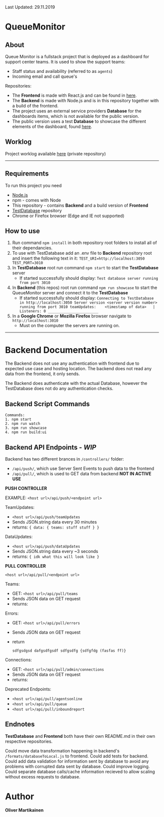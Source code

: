 Last Updated: 29.11.2019


# QueueMonitor

## About

Queue Monitor is a fullstack project that is deployed as a dashboard for support center teams.
It is used to show the support teams:
- Staff status and availability (referred to as `agents`)
- Incoming email and call queue's

Repositories:
 * The **Frontend** is made with React.js and can be found in [here](https://github.com/OliverMartikainen/pub_QueueMonitor_Frontend).
 * The **Backend** is made with Node.js and is in this repository together with a build of the frontend.
 * The project uses an external service providers **Database** for the dashboards items, which is not available for the public version.
 * The public version uses a test **Database** to showcase the different elements of the dashboard, found [here](https://github.com/OliverMartikainen/pub_QueueMonitor_testDatabase).


## Worklog

Project worklog available [here](https://github.com/OliverMartikainen/priv_QueueMonitor_Worklog) (private repository)

---

## Requirements

To run this project you need
- [Node.js](https://nodejs.org/en/)
- npm - comes with Node
- This repository - contains **Backend** and a build version of **Frontend**
- [TestDatabase](https://github.com/OliverMartikainen/pub_QueueMonitor_testDatabase) repository
- Chrome or Firefox browser (Edge and IE not supported)

## How to use

1. Run command `npm install` in both repository root folders to install all of their dependancies.
2. To use with TestDatabase add an .env file to **Backend** repository root and insert the following text in it:
        `TEST_URI=http://localhost:3050
        TEST_PORT=3010`
3. In **TestDatabase** root run command `npm start` to start the **TestDatabase** server
    - If started successfully should display:
        `Test database server running from port 3010`
4. In **Backend** (this repos) root run command `npm run showcase` to start the QueueMonitor server and connect it to the **TestDatabase**
    - If started successfully should display:
        `Connecting to TestDatabase in http://localhost:3050
        Server version <server version number> running from port 3010
        teamUpdates:    <timestamp of data>   |     Listeners: 0
        _______________________`
5. In a **Google Chrome** or **Mozilla Firefox** browser navigate to `http://localhost:3010`
    - Must on the computer the servers are running on.
    

---

# Backend Documentation

The Backend does not use any authentication with frontend due to expected use case and hosting location. The backend does not read any data from the frontend, it only sends.

The Backend does authenticate with the actual Database, however the TestDatabase does not do any authentication checks.

## Backend Script Commands

    Commands:
    1. npm start
    2. npm run watch
    3. npm run showcase
    4. npm run build:ui

## Backend API Endpoints - _WIP_

Backend has two different brances in `/controllers/` folder:
 * `/api/push/`, which use Server Sent Events to push data to the frontend
 * `/api/pull/`, which is used to GET data from backend **NOT IN ACTIVE USE**

**PUSH CONTROLLER**

EXAMPLE:
`<host url>/api/push/<endpoint url>`

TeamUpdates:
 * `<host url>/api/push/teamUpdates`
 * Sends JSON.string data every 30 minutes
 * returns:
    `{
        data: {
            teams: stuff stuff
        }
    }`

DataUpdates:
 * `<host url>/api/push/dataUpdates`
 * Sends JSON.string data every ~3 seconds
 * returns:
    `{
        idk what this will look like
    }`


**PULL CONTROLLER**

`<host url>/api/pull/<endpoint url>`

Teams:
 * GET: `<host url>/api/pull/teams`
 * Sends JSON data on GET request
 * returns:
    `
    `

Errors:
 * GET: `<host url>/api/pull/errors`
 * Sends JSON data on GET request
 * return

    `sdfgsdgsd
    dafgsdfgsdf
    sdfgsdfg
    {sdfgfdg (fasfas
    ff)}
    `

Connections:
 * GET: `<host url>/api/pull/admin/connections`
 * Sends JSON data on GET request
 * returns:
    `
    `

Deprecated Endpoints:
 * `<host url>/api/pull/agentsonline`
 * `<host url>/api/pull/queue`
 * `<host url>/api/pull/inboundreport`

## Endnotes

**TestDatabase** and **Frontend** both have their own README.md in their own respective repositories.

Could move data transformation happening in backend's `/formats/databaseToLocal.js` to frontend.
Could add tests for backend.
Could add data validation for information sent by database to avoid any problems with corrupted data sent by database.
Could improve logging.
Could separate database calls/cache information recieved to allow scaling without excess requests to database.

# Author

**Oliver Martikainen**